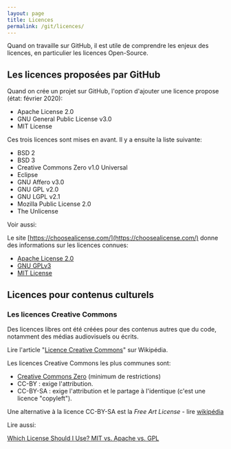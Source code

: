 ```yaml
---
layout: page
title: Licences
permalink: /git/licences/
---
```


Quand on travaille sur GitHub, il est utile de comprendre les enjeux des licences, en particulier les licences Open-Source.

## Les licences proposées par GitHub

Quand on crée un projet sur GitHub, l'option d'ajouter une licence propose (état: février 2020):

- Apache License 2.0
- GNU General Public License v3.0
- MIT License

Ces trois licences sont mises en avant. Il y a ensuite la liste suivante:

- BSD 2
- BSD 3
- Creative Commons Zero v1.0 Universal
- Eclipse
- GNU Affero v3.0
- GNU GPL v2.0
- GNU LGPL v2.1
- Mozilla Public License 2.0
- The Unlicense

Voir aussi:

Le site [https://choosealicense.com/](https://choosealicense.com/) donne des informations sur les licences connues:

- [Apache License 2.0](https://choosealicense.com/licenses/apache-2.0/)
- [GNU GPLv3](https://choosealicense.com/licenses/gpl-3.0/)
- [MIT License](https://choosealicense.com/licenses/mit/)

## Licences pour contenus culturels

###  Les licences Creative Commons

Des licences libres ont été créées pour des contenus autres que du code, notamment des médias audiovisuels ou écrits.

Lire l'article "[Licence Creative Commons](https://fr.wikipedia.org/wiki/Licence_Creative_Commons)" sur Wikipédia.

Les licences Creative Commons les plus communes sont: 
- [Creative Commons Zero]() (minimum de restrictions)
- CC-BY : exige l'attribution.
- CC-BY-SA : exige l'attribution et le partage à l'identique (c'est une licence "copyleft").

Une alternative à la licence CC-BY-SA est la *Free Art License* - lire [wikipédia](https://fr.wikipedia.org/wiki/Licence_Art_Libre)

Lire aussi:

[Which License Should I Use? MIT vs. Apache vs. GPL](https://exygy.com/blog/which-license-should-i-use-mit-vs-apache-vs-gpl/)
